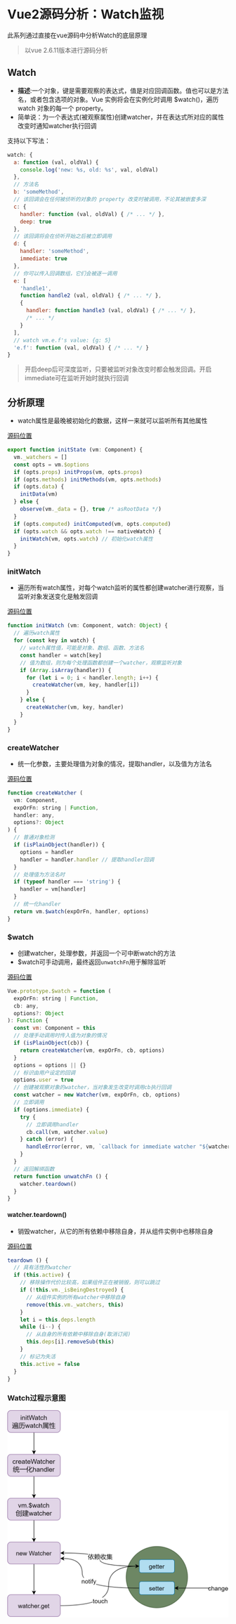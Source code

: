 # Vue2源码分析：Watch监视

此系列通过直接在vue源码中分析Watch的底层原理

> 以vue 2.6.11版本进行源码分析

## Watch

- **描述**:一个对象，键是需要观察的表达式，值是对应回调函数。值也可以是方法名，或者包含选项的对象。Vue 实例将会在实例化时调用 $watch()，遍历 watch 对象的每一个 property。
- 简单说：为一个表达式(被观察属性)创建watcher，并在表达式所对应的属性改变时通知watcher执行回调

支持以下写法：

```js
watch: {
  a: function (val, oldVal) {
    console.log('new: %s, old: %s', val, oldVal)
  },
  // 方法名
  b: 'someMethod',
  // 该回调会在任何被侦听的对象的 property 改变时被调用，不论其被嵌套多深
  c: {
    handler: function (val, oldVal) { /* ... */ },
    deep: true
  },
  // 该回调将会在侦听开始之后被立即调用
  d: {
    handler: 'someMethod',
    immediate: true
  },
  // 你可以传入回调数组，它们会被逐一调用
  e: [
    'handle1',
    function handle2 (val, oldVal) { /* ... */ },
    {
      handler: function handle3 (val, oldVal) { /* ... */ },
      /* ... */
    }
  ],
  // watch vm.e.f's value: {g: 5}
  'e.f': function (val, oldVal) { /* ... */ }
}
```

> 开启deep后可深度监听，只要被监听对象改变时都会触发回调。开启immediate可在监听开始时就执行回调

## 分析原理

- watch属性是最晚被初始化的数据，这样一来就可以监听所有其他属性

[源码位置](https://github.com/vuejs/vue/blob/dev/src/core/instance/state.js#L60-L62)

```js
export function initState (vm: Component) {
  vm._watchers = []
  const opts = vm.$options
  if (opts.props) initProps(vm, opts.props)
  if (opts.methods) initMethods(vm, opts.methods)
  if (opts.data) {
    initData(vm)
  } else {
    observe(vm._data = {}, true /* asRootData */)
  }
  if (opts.computed) initComputed(vm, opts.computed)
  if (opts.watch && opts.watch !== nativeWatch) {
    initWatch(vm, opts.watch) // 初始化watch属性
  }
}
```

### initWatch

- 遍历所有watch属性，对每个watch监听的属性都创建watcher进行观察，当监听对象发送变化是触发回调

[源码位置](https://github.com/vuejs/vue/blob/dev/src/core/instance/state.js#L293-L304)

```js
function initWatch (vm: Component, watch: Object) {
  // 遍历watch属性
  for (const key in watch) {
    // watch属性值，可能是对象、数组、函数、方法名
    const handler = watch[key]
    // 值为数组，则为每个处理函数都创建一个watcher，观察监听对象
    if (Array.isArray(handler)) {
      for (let i = 0; i < handler.length; i++) {
        createWatcher(vm, key, handler[i])
      }
    } else {
      createWatcher(vm, key, handler)
    }
  }
}
```

### createWatcher

- 统一化参数，主要处理值为对象的情况，提取handler，以及值为方法名

[源码位置](https://github.com/vuejs/vue/blob/dev/src/core/instance/state.js#L306-L320)

```js
function createWatcher (
  vm: Component,
  expOrFn: string | Function,
  handler: any,
  options?: Object
) {
  // 普通对象检测
  if (isPlainObject(handler)) {
    options = handler
    handler = handler.handler // 提取handler回调
  }
  // 处理值为方法名时
  if (typeof handler === 'string') {
    handler = vm[handler]
  }
  // 统一化handler
  return vm.$watch(expOrFn, handler, options)
}
```

### $watch

- 创建watcher，处理参数，并返回一个可中断watch的方法
- $watch可手动调用，最终返回`unwatchFn`用于解除监听

[源码位置](https://github.com/vuejs/vue/blob/dev/src/core/instance/state.js#L348-L369)

```js
Vue.prototype.$watch = function (
  expOrFn: string | Function,
  cb: any,
  options?: Object
): Function {
  const vm: Component = this
  // 处理手动调用时传入值为对象的情况
  if (isPlainObject(cb)) {
    return createWatcher(vm, expOrFn, cb, options)
  }
  options = options || {}
  // 标识由用户设定的回调
  options.user = true
  // 创建被观察对象的watcher，当对象发生改变时调用cb执行回调
  const watcher = new Watcher(vm, expOrFn, cb, options)
  // 立即调用
  if (options.immediate) {
    try {
      // 立即调用handler
      cb.call(vm, watcher.value)
    } catch (error) {
      handleError(error, vm, `callback for immediate watcher "${watcher.expression}"`)
    }
  }
  // 返回解绑函数
  return function unwatchFn () {
    watcher.teardown()
  }
}
```

#### watcher.teardown()

- 销毁watcher，从它的所有依赖中移除自身，并从组件实例中也移除自身

[源码位置](https://github.com/vuejs/vue/blob/dev/src/core/observer/watcher.js#L226-L240)

```js
teardown () {
  // 具有活性的watcher
  if (this.active) {
    // 移除操作代价比较高，如果组件正在被销毁，则可以跳过
    if (!this.vm._isBeingDestroyed) {
      // 从组件实例的所有watcher中移除自身
      remove(this.vm._watchers, this)
    }
    let i = this.deps.length
    while (i--) {
      // 从自身的所有依赖中移除自身(取消订阅)
      this.deps[i].removeSub(this)
    }
    // 标记为失活
    this.active = false
  }
}
```

### Watch过程示意图

![Watch过程示意图](./img/46.png)